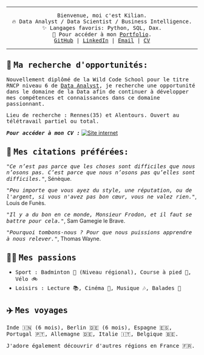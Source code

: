 <hr>

<p align="center" dir="auto">
  <samp>Bienvenue, moi c'est Kilian.<br>
  🔥 Data Analyst / Data Scientist / Business Intelligence.<br>
  ✨ Langages favoris: Python, SQL, Dax.<br>
  🎨 Pour accéder à mon <a href="https://kiliancadiou.github.io/" target="_blank">Portfolio</a>.<br>
  <a href="https://github.com/KilianCadiou" target="_blank">GitHub</a> | 
  <a href="https://www.linkedin.com/in/kiliancadiou/" target="_blank">LinkedIn</a> | 
  <a href="mailto:kiliancadiou@gmail.com" target="_blank">Email</a> | 
  <a href="https://drive.google.com/file/d/1ir8LKCxzwaJlx5FWDULc2NMgPnwInPD7/view?usp=drive_link" target="_blank">CV</a>
</samp>

<hr>

<h2>🎯 <strong><samp>Ma recherche d'opportunités:</strong></h2>

<p><samp>Nouvellement diplômé de la Wild Code School pour le titre RNCP niveau 6 de <a href="https://www.wildcodeschool.com/fr-fr/formations-data/formation-data-analyst">Data Analyst</a>, je recherche une opportunité dans le domaine de la Data afin de continuer à développer mes compétences et connaissances dans ce domaine passionnant.</p>

<p><samp>Lieu de recherche : Rennes(35) et Alentours. Ouvert au télétravail partiel ou total.</p>

<p><strong><em><samp>Pour accéder à mon CV :</em></strong> <a href="https://drive.google.com/file/d/1SELiuFPDsDE7FNEJnj_RpgmmFSA7Spq5/view?usp=sharing"><img src="https://img.shields.io/badge/Mon%20CV-green?logo=googledrive&logoColor=white" alt="Site internet"></a></p>

<h2>💬 <strong><samp>Mes citations préférées:</strong></h2>

<p><em><samp>"Ce n’est pas parce que les choses sont difficiles que nous n’osons pas. C’est parce que nous n’osons pas qu’elles sont difficiles."</em>, Sénèque.</p>

<p><em><samp>"Peu importe que vous ayez du style, une réputation, ou de l'argent, si vous n'avez pas bon cœur, vous ne valez rien."</em>, Louis de Funès.</p>

<p><em><samp>"Il y a du bon en ce monde, Monsieur Frodon, et il faut se battre pour cela."</em>, Sam Gamegie le Brave.</p>

<p><em><samp>"Pourquoi tombons-nous ? Pour que nous puissions apprendre à nous relever."</em>, Thomas Wayne.</p>

<h2>💁‍♂️ <strong><samp>Mes passions</strong></h2>

<ul>
    <li><samp>Sport : Badminton 🏸 (Niveau régional), Course à pied 🏃, Vélo 🚲</li>
    <li><samp>Loisirs : Lecture 📚, Cinéma 🎥, Musique 🎶, Balades 🥾</li>
</ul>

<h2>✈️ <strong><samp>Mes voyages</strong></h2>

<p><samp>Inde 🇮🇳 (6 mois), Berlin 🇩🇪 (6 mois), Espagne 🇪🇸, Portugal 🇵🇹, Allemagne 🇩🇪, Italie 🇮🇹, Belgique 🇧🇪.</p>

<p><samp>J'adore également découvrir d'autres régions en France 🇫🇷.</p>
